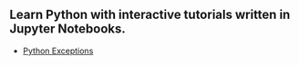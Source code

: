 ## Learn Python with interactive tutorials written in Jupyter Notebooks.

- [Python Exceptions](https://hub.binder.curvenote.dev/user/dejvoss-python-collection-qpvc5odu/notebooks/tutorials/python_exceptions.ipynb)
